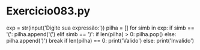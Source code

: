 # Exercicio083.py

exp = str(input('Digite sua expressão:'))
pilha = []
for simb in exp:
    if simb == '(':
        pilha.append('(')
    elif simb == ')':
        if len(pilha) > 0:
            pilha.pop()
        else:
            pilha.append(')')
            break
if len(pilha) == 0:
    print('Valido')
else:
    print('Invalido')
